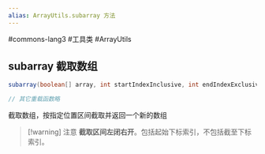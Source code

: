 ```yaml
---
alias: ArrayUtils.subarray 方法
---
```


#commons-lang3 #工具类 #ArrayUtils 

## subarray 截取数组

```java
subarray(boolean[] array, int startIndexInclusive, int endIndexExclusive)

// 其它重载函数略
```

截取数组，按指定位置区间截取并返回一个新的数组

> [!warning] 注意
> **截取区间左闭右开**。包括起始下标索引，不包括截至下标索引。


